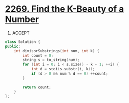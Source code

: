 # [2269. Find the K-Beauty of a Number](https://leetcode.com/contest/biweekly-contest-78/problems/find-the-k-beauty-of-a-number/)

1. ACCEPT

```c++
class Solution {
public:
    int divisorSubstrings(int num, int k) {
        int count = 0;
        string s = to_string(num);
        for (int i = 0; i < s.size() - k + 1; ++i) {
            int d = stoi(s.substr(i, k));
            if (d > 0 && num % d == 0) ++count; 
        }
        
        return count;
    }
};
```